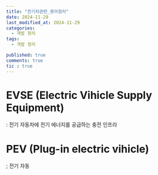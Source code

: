 ```yaml
---
title: "전기차관련_용어정리"
date: 2024-11-29
last_modified_at: 2024-11-29
categories:
  - 개발 정리
tags:
  - 개발 정리

published: true
comments: true
tic : true
---
```



# EVSE (Electric Vihicle Supply Equipment)
: 전기 자동차에 전기 에너지를 공급하는 충전 인프라

# PEV (Plug-in electric vihicle)
; 전기 자동